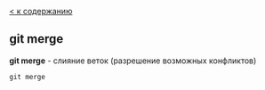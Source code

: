 [< к содержанию](./readme.md)

## git merge

**git merge** - слияние веток (разрешение возможных конфликтов)

````bash=
git merge
````